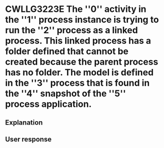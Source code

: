 # CWLLG3223E The ''0'' activity in the ''1'' process instance is trying to run the ''2'' process as a linked process. This linked process has a folder defined that cannot be created because the parent process has no folder. The model is defined in the ''3'' process that is found in the ''4'' snapshot of the ''5'' process application.

## Explanation

## User response